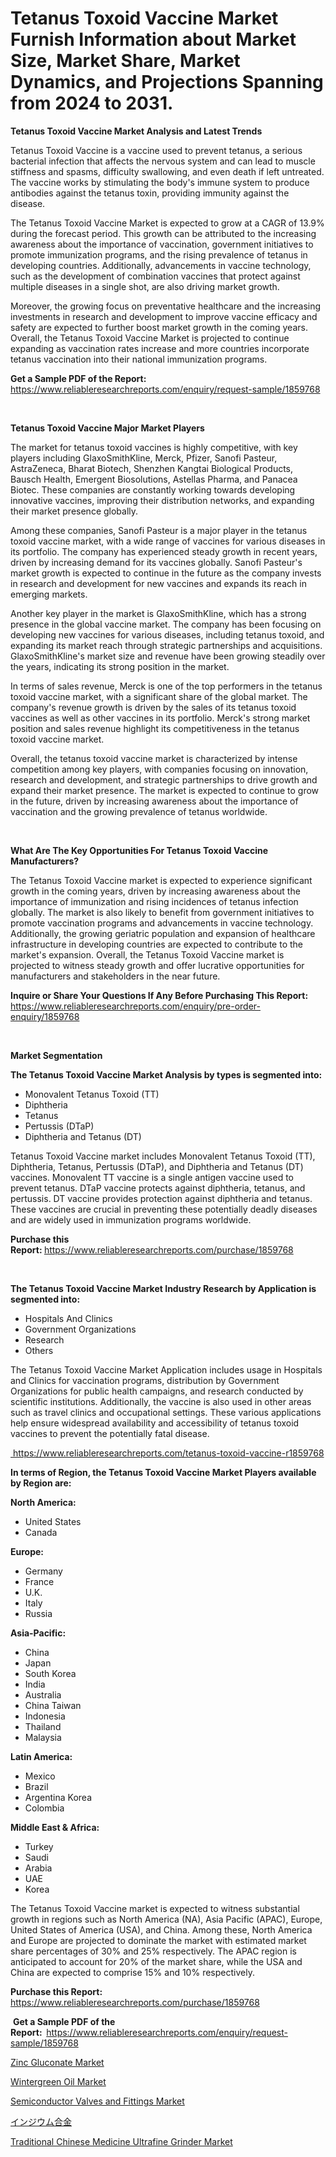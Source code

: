 <p><h1>Tetanus Toxoid Vaccine Market Furnish Information about Market Size, Market Share, Market Dynamics, and Projections Spanning from 2024 to 2031.</h1></p><p><strong>Tetanus Toxoid Vaccine Market Analysis and Latest Trends</strong></p>
<p><p>Tetanus Toxoid Vaccine is a vaccine used to prevent tetanus, a serious bacterial infection that affects the nervous system and can lead to muscle stiffness and spasms, difficulty swallowing, and even death if left untreated. The vaccine works by stimulating the body's immune system to produce antibodies against the tetanus toxin, providing immunity against the disease.</p><p>The Tetanus Toxoid Vaccine Market is expected to grow at a CAGR of 13.9% during the forecast period. This growth can be attributed to the increasing awareness about the importance of vaccination, government initiatives to promote immunization programs, and the rising prevalence of tetanus in developing countries. Additionally, advancements in vaccine technology, such as the development of combination vaccines that protect against multiple diseases in a single shot, are also driving market growth.</p><p>Moreover, the growing focus on preventative healthcare and the increasing investments in research and development to improve vaccine efficacy and safety are expected to further boost market growth in the coming years. Overall, the Tetanus Toxoid Vaccine Market is projected to continue expanding as vaccination rates increase and more countries incorporate tetanus vaccination into their national immunization programs.</p></p>
<p><strong>Get a Sample PDF of the Report:&nbsp;</strong> <a href="https://www.reliableresearchreports.com/enquiry/request-sample/1859768">https://www.reliableresearchreports.com/enquiry/request-sample/1859768</a></p>
<p>&nbsp;</p>
<p><strong>Tetanus Toxoid Vaccine Major Market Players</strong></p>
<p><p>The market for tetanus toxoid vaccines is highly competitive, with key players including GlaxoSmithKline, Merck, Pfizer, Sanofi Pasteur, AstraZeneca, Bharat Biotech, Shenzhen Kangtai Biological Products, Bausch Health, Emergent Biosolutions, Astellas Pharma, and Panacea Biotec. These companies are constantly working towards developing innovative vaccines, improving their distribution networks, and expanding their market presence globally.</p><p>Among these companies, Sanofi Pasteur is a major player in the tetanus toxoid vaccine market, with a wide range of vaccines for various diseases in its portfolio. The company has experienced steady growth in recent years, driven by increasing demand for its vaccines globally. Sanofi Pasteur's market growth is expected to continue in the future as the company invests in research and development for new vaccines and expands its reach in emerging markets.</p><p>Another key player in the market is GlaxoSmithKline, which has a strong presence in the global vaccine market. The company has been focusing on developing new vaccines for various diseases, including tetanus toxoid, and expanding its market reach through strategic partnerships and acquisitions. GlaxoSmithKline's market size and revenue have been growing steadily over the years, indicating its strong position in the market.</p><p>In terms of sales revenue, Merck is one of the top performers in the tetanus toxoid vaccine market, with a significant share of the global market. The company's revenue growth is driven by the sales of its tetanus toxoid vaccines as well as other vaccines in its portfolio. Merck's strong market position and sales revenue highlight its competitiveness in the tetanus toxoid vaccine market.</p><p>Overall, the tetanus toxoid vaccine market is characterized by intense competition among key players, with companies focusing on innovation, research and development, and strategic partnerships to drive growth and expand their market presence. The market is expected to continue to grow in the future, driven by increasing awareness about the importance of vaccination and the growing prevalence of tetanus worldwide.</p></p>
<p>&nbsp;</p>
<p><strong>What Are The Key Opportunities For Tetanus Toxoid Vaccine Manufacturers?</strong></p>
<p><p>The Tetanus Toxoid Vaccine market is expected to experience significant growth in the coming years, driven by increasing awareness about the importance of immunization and rising incidences of tetanus infection globally. The market is also likely to benefit from government initiatives to promote vaccination programs and advancements in vaccine technology. Additionally, the growing geriatric population and expansion of healthcare infrastructure in developing countries are expected to contribute to the market's expansion. Overall, the Tetanus Toxoid Vaccine market is projected to witness steady growth and offer lucrative opportunities for manufacturers and stakeholders in the near future.</p></p>
<p><strong>Inquire or Share Your Questions If Any Before Purchasing This Report:</strong> <a href="https://www.reliableresearchreports.com/enquiry/pre-order-enquiry/1859768">https://www.reliableresearchreports.com/enquiry/pre-order-enquiry/1859768</a></p>
<p>&nbsp;</p>
<p><strong>Market Segmentation</strong></p>
<p><strong>The Tetanus Toxoid Vaccine Market Analysis by types is segmented into:</strong></p>
<p><ul><li>Monovalent Tetanus Toxoid (TT)</li><li>Diphtheria</li><li>Tetanus</li><li>Pertussis (DTaP)</li><li>Diphtheria and Tetanus (DT)</li></ul></p>
<p><p>Tetanus Toxoid Vaccine market includes Monovalent Tetanus Toxoid (TT), Diphtheria, Tetanus, Pertussis (DTaP), and Diphtheria and Tetanus (DT) vaccines. Monovalent TT vaccine is a single antigen vaccine used to prevent tetanus. DTaP vaccine protects against diphtheria, tetanus, and pertussis. DT vaccine provides protection against diphtheria and tetanus. These vaccines are crucial in preventing these potentially deadly diseases and are widely used in immunization programs worldwide.</p></p>
<p><strong>Purchase this Report:&nbsp;</strong><a href="https://www.reliableresearchreports.com/purchase/1859768">https://www.reliableresearchreports.com/purchase/1859768</a></p>
<p>&nbsp;</p>
<p><strong>The Tetanus Toxoid Vaccine Market Industry Research by Application is segmented into:</strong></p>
<p><ul><li>Hospitals And Clinics</li><li>Government Organizations</li><li>Research</li><li>Others</li></ul></p>
<p><p>The Tetanus Toxoid Vaccine Market Application includes usage in Hospitals and Clinics for vaccination programs, distribution by Government Organizations for public health campaigns, and research conducted by scientific institutions. Additionally, the vaccine is also used in other areas such as travel clinics and occupational settings. These various applications help ensure widespread availability and accessibility of tetanus toxoid vaccines to prevent the potentially fatal disease.</p></p>
<p><a href="https://www.reliableresearchreports.com/tetanus-toxoid-vaccine-r1859768">&nbsp;https://www.reliableresearchreports.com/tetanus-toxoid-vaccine-r1859768</a></p>
<p><strong>In terms of Region, the Tetanus Toxoid Vaccine Market Players available by Region are:</strong></p>
<p>
    <p> <strong> North America: </strong>
        <ul>
            <li>United States</li>
            <li>Canada</li>
        </ul>
        </p> 
    <p> <strong> Europe: </strong>
        <ul>
            <li>Germany</li>
            <li>France</li>
            <li>U.K.</li>
            <li>Italy</li>
            <li>Russia</li>
        </ul>
        </p> 
    <p> <strong> Asia-Pacific: </strong>
        <ul>
            <li>China</li>
            <li>Japan</li>
            <li>South Korea</li>
            <li>India</li>
            <li>Australia</li>
            <li>China Taiwan</li>
            <li>Indonesia</li>
            <li>Thailand</li>
            <li>Malaysia</li>
        </ul>
        </p> 
    <p> <strong> Latin America: </strong>
        <ul>
            <li>Mexico</li>
            <li>Brazil</li>
            <li>Argentina Korea</li>
            <li>Colombia</li>
        </ul>
        </p> 
    <p> <strong> Middle East & Africa: </strong>
        <ul>
            <li>Turkey</li>
            <li>Saudi</li>
            <li>Arabia</li>
            <li>UAE</li>
            <li>Korea</li>
        </ul>
    </p>
    </p>
<p><p>The Tetanus Toxoid Vaccine market is expected to witness substantial growth in regions such as North America (NA), Asia Pacific (APAC), Europe, United States of America (USA), and China. Among these, North America and Europe are projected to dominate the market with estimated market share percentages of 30% and 25% respectively. The APAC region is anticipated to account for 20% of the market share, while the USA and China are expected to comprise 15% and 10% respectively.</p></p>
<p><strong>Purchase this Report: </strong><a href="https://www.reliableresearchreports.com/purchase/1859768">https://www.reliableresearchreports.com/purchase/1859768</a></p>
<p>&nbsp;<strong>Get a Sample PDF of the Report:&nbsp;&nbsp;</strong><a href="https://www.reliableresearchreports.com/enquiry/request-sample/1859768">https://www.reliableresearchreports.com/enquiry/request-sample/1859768</a></p>
<p><strong></strong></p>
<p><p><a href="https://github.com/maudAbbott7/Market-Research-Report-List-1/blob/main/zinc-gluconate-market.md">Zinc Gluconate Market</a></p><p><a href="https://github.com/mancsybtousav/Market-Research-Report-List-2/blob/main/wintergreen-oil-market.md">Wintergreen Oil Market</a></p><p><a href="https://www.linkedin.com/pulse/decoding-semiconductor-valves-fittings-market-metrics-share-vwwxe">Semiconductor Valves and Fittings Market</a></p><p><a href="https://github.com/decker5351/Market-Research-Report-List-1/blob/main/349675958195.md">インジウム合金</a></p><p><a href="https://www.linkedin.com/pulse/traditional-chinese-medicine-ultrafine-grindernbspmarket-focuses-dcjqf">Traditional Chinese Medicine Ultrafine Grinder Market</a></p></p>